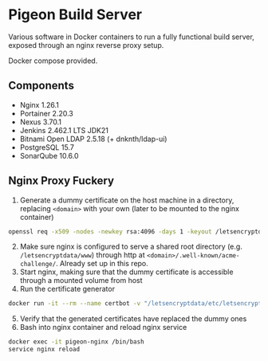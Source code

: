 # Pigeon Build Server

Various software in Docker containers to run a fully functional build server, exposed through an nginx reverse proxy setup.

Docker compose provided.

## Components

- Nginx 1.26.1
- Portainer 2.20.3
- Nexus 3.70.1
- Jenkins 2.462.1 LTS JDK21
- Bitnami Open LDAP 2.5.18 (+ dnknth/ldap-ui)
- PostgreSQL 15.7
- SonarQube 10.6.0

## Nginx Proxy Fuckery

1. Generate a dummy certificate on the host machine in a directory, replacing `<domain>` with your own (later to be mounted to the nginx container)
```bash
openssl req -x509 -nodes -newkey rsa:4096 -days 1 -keyout /letsencryptdata/etc/letsencrypt/live/<domain>/privkey.pem -out /letsencryptdata/etc/letsencrypt/live/<domain>/fullchain.pem -subj "/CN=localhost"
```
2. Make sure nginx is configured to serve a shared root directory (e.g. `/letsencryptdata/www`) through http at `<domain>/.well-known/acme-challenge/`. Already set up in this repo.
3. Start nginx, making sure that the dummy certificate is accessible through a mounted volume from host
4. Run the certificate generator
```bash
docker run -it --rm --name certbot -v "/letsencryptdata/etc/letsencrypt:/etc/letsencrypt" -v "/letsencryptdata/var/lib/letsencrypt:/var/lib/letsencrypt" -v "/letsencryptdata/www:/var/www" certbot/certbot certonly
```
5. Verify that the generated certificates have replaced the dummy ones
6. Bash into nginx container and reload nginx service
```bash
docker exec -it pigeon-nginx /bin/bash
service nginx reload
```
